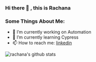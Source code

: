 ### Hi there 👋 , this is Rachana

<!-- <--
**RachanaHT/RachanaHT** is a ✨ _special_ ✨ repository because its `README.md` (this file) appears on your GitHub profile. -->

### Some Things About Me:

- 🔭 I’m currently working on Automation
- 🌱 I’m currently learning Cypress
- 📫 How to reach me: [linkedin](https://www.linkedin.com/in/rachana-ht-846010169/)


<!-- --> 

![rachana's github stats](https://github-readme-stats.vercel.app/api?username=RachanaHT&show_icons=true&count_private=true&hide=issues,prs)